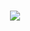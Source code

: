 <h1 align="center">
    <img src="https://readme-typing-svg.herokuapp.com/?font=Righteous&size=35&center=true&vCenter=true&width=700&height=70&duration=4100&lines=Hi+There!+👋+I'm+Smit+Bhuva;"/>
</h1>